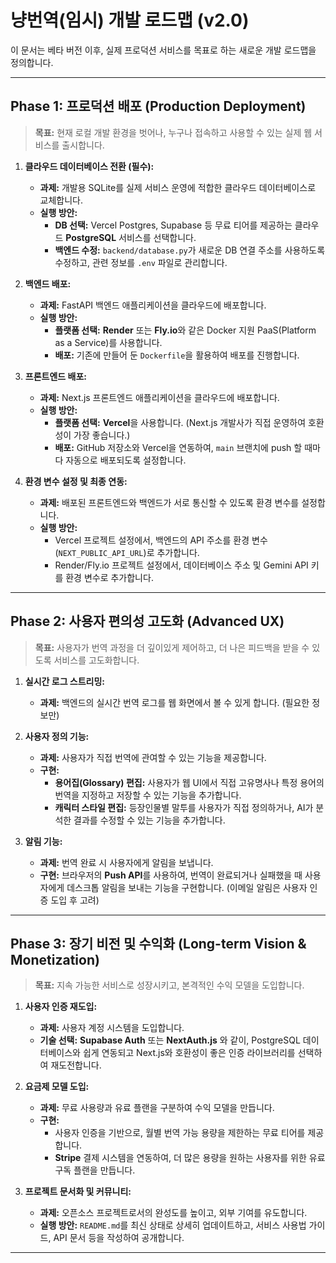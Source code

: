 # 냥번역(임시) 개발 로드맵 (v2.0)

이 문서는 베타 버전 이후, 실제 프로덕션 서비스를 목표로 하는 새로운 개발 로드맵을 정의합니다.

---

## **Phase 1: 프로덕션 배포 (Production Deployment)**

> **목표:** 현재 로컬 개발 환경을 벗어나, 누구나 접속하고 사용할 수 있는 실제 웹 서비스를 출시합니다.

1.  **클라우드 데이터베이스 전환 (필수):**
    *   **과제:** 개발용 SQLite를 실제 서비스 운영에 적합한 클라우드 데이터베이스로 교체합니다.
    *   **실행 방안:**
        *   **DB 선택:** Vercel Postgres, Supabase 등 무료 티어를 제공하는 클라우드 **PostgreSQL** 서비스를 선택합니다.
        *   **백엔드 수정:** `backend/database.py`가 새로운 DB 연결 주소를 사용하도록 수정하고, 관련 정보를 `.env` 파일로 관리합니다.

2.  **백엔드 배포:**
    *   **과제:** FastAPI 백엔드 애플리케이션을 클라우드에 배포합니다.
    *   **실행 방안:**
        *   **플랫폼 선택:** **Render** 또는 **Fly.io**와 같은 Docker 지원 PaaS(Platform as a Service)를 사용합니다.
        *   **배포:** 기존에 만들어 둔 `Dockerfile`을 활용하여 배포를 진행합니다.

3.  **프론트엔드 배포:**
    *   **과제:** Next.js 프론트엔드 애플리케이션을 클라우드에 배포합니다.
    *   **실행 방안:**
        *   **플랫폼 선택:** **Vercel**을 사용합니다. (Next.js 개발사가 직접 운영하여 호환성이 가장 좋습니다.)
        *   **배포:** GitHub 저장소와 Vercel을 연동하여, `main` 브랜치에 push 할 때마다 자동으로 배포되도록 설정합니다.

4.  **환경 변수 설정 및 최종 연동:**
    *   **과제:** 배포된 프론트엔드와 백엔드가 서로 통신할 수 있도록 환경 변수를 설정합니다.
    *   **실행 방안:**
        *   Vercel 프로젝트 설정에서, 백엔드의 API 주소를 환경 변수(`NEXT_PUBLIC_API_URL`)로 추가합니다.
        *   Render/Fly.io 프로젝트 설정에서, 데이터베이스 주소 및 Gemini API 키를 환경 변수로 추가합니다.

---

## **Phase 2: 사용자 편의성 고도화 (Advanced UX)**

> **목표:** 사용자가 번역 과정을 더 깊이있게 제어하고, 더 나은 피드백을 받을 수 있도록 서비스를 고도화합니다.

1.  **실시간 로그 스트리밍:**
    *   **과제:** 백엔드의 실시간 번역 로그를 웹 화면에서 볼 수 있게 합니다. (필요한 정보만)


2.  **사용자 정의 기능:**
    *   **과제:** 사용자가 직접 번역에 관여할 수 있는 기능을 제공합니다.
    *   **구현:**
        *   **용어집(Glossary) 편집:** 사용자가 웹 UI에서 직접 고유명사나 특정 용어의 번역을 지정하고 저장할 수 있는 기능을 추가합니다.
        *   **캐릭터 스타일 편집:** 등장인물별 말투를 사용자가 직접 정의하거나, AI가 분석한 결과를 수정할 수 있는 기능을 추가합니다.

3.  **알림 기능:**
    *   **과제:** 번역 완료 시 사용자에게 알림을 보냅니다.
    *   **구현:** 브라우저의 **Push API**를 사용하여, 번역이 완료되거나 실패했을 때 사용자에게 데스크톱 알림을 보내는 기능을 구현합니다. (이메일 알림은 사용자 인증 도입 후 고려)

---

## **Phase 3: 장기 비전 및 수익화 (Long-term Vision & Monetization)**

> **목표:** 지속 가능한 서비스로 성장시키고, 본격적인 수익 모델을 도입합니다.

1.  **사용자 인증 재도입:**
    *   **과제:** 사용자 계정 시스템을 도입합니다.
    *   **기술 선택:** **Supabase Auth** 또는 **NextAuth.js** 와 같이, PostgreSQL 데이터베이스와 쉽게 연동되고 Next.js와 호환성이 좋은 인증 라이브러리를 선택하여 재도전합니다.

2.  **요금제 모델 도입:**
    *   **과제:** 무료 사용량과 유료 플랜을 구분하여 수익 모델을 만듭니다.
    *   **구현:**
        *   사용자 인증을 기반으로, 월별 번역 가능 용량을 제한하는 무료 티어를 제공합니다.
        *   **Stripe** 결제 시스템을 연동하여, 더 많은 용량을 원하는 사용자를 위한 유료 구독 플랜을 만듭니다.

3.  **프로젝트 문서화 및 커뮤니티:**
    *   **과제:** 오픈소스 프로젝트로서의 완성도를 높이고, 외부 기여를 유도합니다.
    *   **실행 방안:** `README.md`를 최신 상태로 상세히 업데이트하고, 서비스 사용법 가이드, API 문서 등을 작성하여 공개합니다.

---
